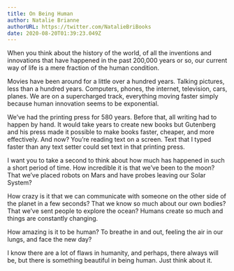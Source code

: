 ```yaml
---
title: On Being Human
author: Natalie Brianne
authorURL: https://twitter.com/NatalieBriBooks
date: 2020-08-20T01:39:23.049Z
---
```

When you think about the history of the world, of all the inventions and innovations that have happened in the past 200,000 years or so, our current way of life is a mere fraction of the human condition. 

Movies have been around for a little over a hundred years. Talking pictures, less than a hundred years. Computers, phones, the internet, television, cars, planes. We are on a supercharged track, everything moving faster simply because human innovation seems to be exponential. 

We’ve had the printing press for 580 years. Before that, all writing had to happen by hand. It would take years to create new books but Gutenberg and his press made it possible to make books faster, cheaper, and more effectively. And now? You’re reading text on a screen. Text that I typed faster than any text setter could set text in that printing press. 

I want you to take a second to think about how much has happened in such a short period of time. How incredible it is that we’ve been to the moon? That we’ve placed robots on Mars and have probes leaving our Solar System?

How crazy is it that we can communicate with someone on the other side of the planet in a few seconds? That we know so much about our own bodies? That we’ve sent people to explore the ocean? Humans create so much and things are constantly changing. 

How amazing is it to be human? To breathe in and out, feeling the air in our lungs, and face the new day? 

I know there are a lot of flaws in humanity, and perhaps, there always will be, but there is something beautiful in being human. Just think about it.